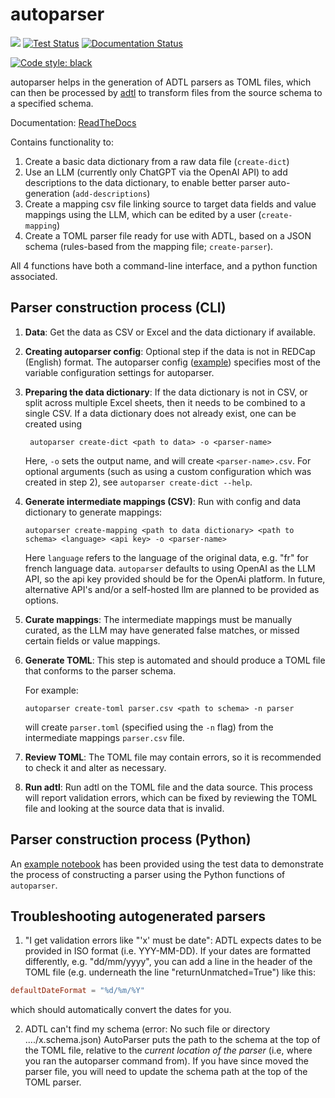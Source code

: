 # autoparser

[![](https://img.shields.io/badge/python-3.11+-blue.svg)](https://www.python.org/downloads/)
[![Test Status](https://github.com/globaldothealth/autoparser/actions/workflows/tests.yml/badge.svg)](https://github.com/globaldothealth/autoparser/actions/workflows/tests.yml)
[![Documentation Status](https://readthedocs.org/projects/insightboard/badge/?version=latest)](https://insightboard.readthedocs.io/en/latest/?badge=latest)
<!-- [![codecov](https://codecov.io/gh/globaldothealth/autoparser/graph/badge.svg?token=AINU8PNJE3)](https://codecov.io/gh/globaldothealth/autoparser) -->
[![Code style: black](https://img.shields.io/badge/code%20style-black-000000.svg)](https://github.com/psf/black)

autoparser helps in the generation of ADTL parsers as
TOML files, which can then be processed by
[adtl](https://github.com/globaldothealth/adtl) to transform files from the
source schema to a specified schema.

Documentation: [ReadTheDocs](https://autoparser.readthedocs.io/en/latest)

Contains functionality to:
1. Create a basic data dictionary from a raw data file (`create-dict`)
2. Use an LLM (currently only ChatGPT via the OpenAI API) to add descriptions to the 
    data dictionary, to enable better parser auto-generation (`add-descriptions`)
3. Create a mapping csv file linking source to target data fields and value mappings 
    using the LLM, which can be edited by a user (`create-mapping`)
4. Create a TOML parser file ready for use with ADTL, based on a JSON schema
    (rules-based from the mapping file; `create-parser`).

All 4 functions have both a command-line interface, and a python function associated.

## Parser construction process (CLI)

1. **Data**: Get the data as CSV or Excel and the data dictionary if available.

2. **Creating autoparser config**: Optional step if the data is not in REDCap
   (English) format. The autoparser config ([example](src/autoparser/config/redcap-en.toml))
    specifies most of the variable configuration settings for autoparser.

3. **Preparing the data dictionary**: If the data dictionary is not in CSV, or
   split across multiple Excel sheets, then it needs to be combined to a single
   CSV. If a data dictionary does not already exist, one can be created using

   ```shell
    autoparser create-dict <path to data> -o <parser-name>
   ```

   Here, `-o` sets the output name, and will create
   `<parser-name>.csv`. For optional arguments (such as using a custom configuration
   which was created in step 2), see `autoparser create-dict --help`.

4. **Generate intermediate mappings (CSV)**: Run with config and data dictionary
   to generate mappings:

   ```shell
   autoparser create-mapping <path to data dictionary> <path to schema> <language> <api key> -o <parser-name>
   ```

   Here `language` refers to the language of the original data, e.g. "fr" for french 
   language data. `autoparser` defaults to using OpenAI as the LLM API, so the api key 
   provided should be for the OpenAi platform. In future, alternative API's and/or a 
   self-hosted llm are planned to be provided as options.

5. **Curate mappings**: The intermediate mappings must be manually curated, as
   the LLM may have generated false matches, or missed certain fields or value mappings.

6. **Generate TOML**: This step is automated and should produce a TOML file that
   conforms to the parser schema. 

   For example:

   ```shell
   autoparser create-toml parser.csv <path to schema> -n parser
   ```

   will create `parser.toml` (specified using the `-n` flag) from the
   intermediate mappings `parser.csv` file.

7. **Review TOML**: The TOML file may contain errors, so it is recommended to
   check it and alter as necessary.

8. **Run adtl**: Run adtl on the TOML file and the data source. This process
   will report validation errors, which can be fixed by reviewing the TOML file
   and looking at the source data that is invalid.

## Parser construction process (Python)

An [example notebook](example.ipynb) has been provided using the test data to demonstrate
the process of constructing a parser using the Python functions of `autoparser`.

## Troubleshooting autogenerated parsers

1. "I get validation errors like "'x' must be date":
ADTL expects dates to be provided in ISO format (i.e. YYY-MM-DD). If your dates are
formatted differently, e.g. "dd/mm/yyyy", you can add a line in the header
of the TOML file (e.g. underneath the line "returnUnmatched=True") like this:

```TOML
defaultDateFormat = "%d/%m/%Y"
```
which should automatically convert the dates for you.

2. ADTL can't find my schema (error: No such file or directory ..../x.schema.json)
AutoParser puts the path to the schema at the top of the TOML file, relative to the
*current location of the parser* (i.e, where you ran the autoparser command from).
If you have since moved the parser file, you will need to update the schema path at the
top of the TOML parser.
